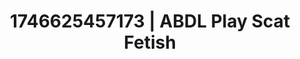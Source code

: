---
categories:
- BDSM whisper
- Dirty inner voice
- Erotic focus
- AI-generated
- Erotic silhouette
- Real couple content
- ASMR
- Cosplay
image: /assets/images/1746625457173.jpg
layout: post
seo:
  description: Featured content with sensual ABDL Play, Scat Fetish. HD images available.
  keywords: ABDL Play, Scat Fetish
  og_image: /assets/images/1746625457173.jpg
  schema_type: VisualArtwork
tags:
- ABDL Play
- Scat Fetish
- '#1746625457173'
title: 1746625457173 | ABDL Play Scat Fetish
---